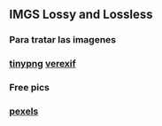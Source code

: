 ## IMGS Lossy and Lossless

### Para tratar las imagenes

### [tinypng](https://tinypng.com/) [verexif](https://www.verexif.com/)

### Free pics

### [pexels](https://www.pexels.com/)
